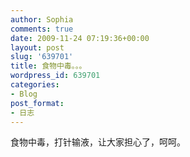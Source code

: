```yaml
---
author: Sophia
comments: true
date: 2009-11-24 07:19:36+00:00
layout: post
slug: '639701'
title: 食物中毒。。。
wordpress_id: 639701
categories:
- Blog
post_format:
- 日志
---
```


食物中毒，打针输液，让大家担心了，呵呵。
